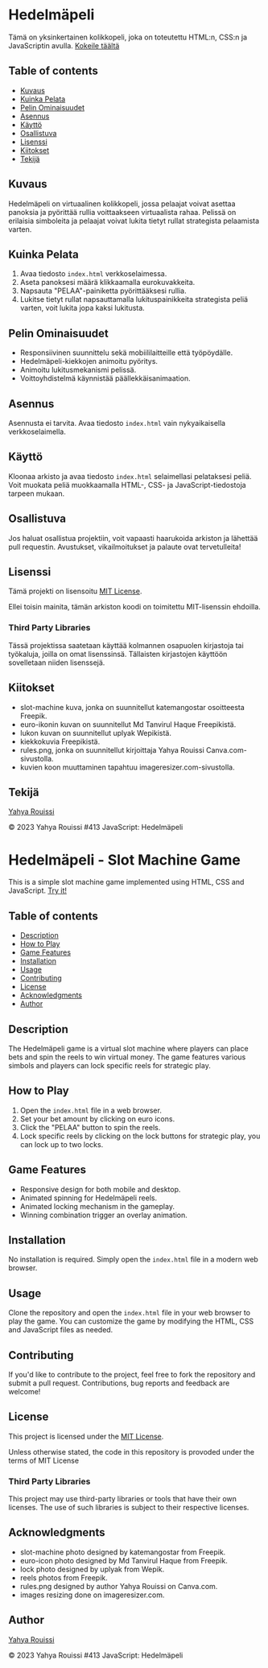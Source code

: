 # Hedelmäpeli

Tämä on yksinkertainen kolikkopeli, joka on toteutettu HTML:n, CSS:n ja JavaScriptin avulla.
[Kokeile täältä](https://yaro101.github.io/413-JavaScript-Hedelmapeli-2/)

## Table of contents

- [Kuvaus](#kuvaus)
- [Kuinka Pelata](#kuinka-pelata)
- [Pelin Ominaisuudet](#pelin-ominaisuudet)
- [Asennus](#asennus)
- [Käyttö](#käyttö)
- [Osallistuva](#osallistuva)
- [Lisenssi](#lisenssi)
- [Kiitokset](#kiitokset)
- [Tekijä](#tekijä)

## Kuvaus

Hedelmäpeli on virtuaalinen kolikkopeli, jossa pelaajat voivat asettaa panoksia ja pyörittää rullia voittaakseen virtuaalista rahaa. Pelissä on erilaisia simboleita ja pelaajat voivat lukita tietyt rullat strategista pelaamista varten.

## Kuinka Pelata

1. Avaa tiedosto `index.html` verkkoselaimessa.
2. Aseta panoksesi määrä klikkaamalla eurokuvakkeita.
3. Napsauta "PELAA"-painiketta pyörittääksesi rullia.
4. Lukitse tietyt rullat napsauttamalla lukituspainikkeita strategista peliä varten, voit lukita jopa kaksi lukitusta.

## Pelin Ominaisuudet

- Responsiivinen suunnittelu sekä mobiililaitteille että työpöydälle.
- Hedelmäpeli-kiekkojen animoitu pyöritys.
- Animoitu lukitusmekanismi pelissä.
- Voittoyhdistelmä käynnistää päällekkäisanimaation.

## Asennus

Asennusta ei tarvita. Avaa tiedosto `index.html` vain nykyaikaisella verkkoselaimella.

## Käyttö

Kloonaa arkisto ja avaa tiedosto `index.html` selaimellasi pelataksesi peliä. Voit muokata peliä muokkaamalla HTML-, CSS- ja JavaScript-tiedostoja tarpeen mukaan.

## Osallistuva

Jos haluat osallistua projektiin, voit vapaasti haarukoida arkiston ja lähettää pull requestin. Avustukset, vikailmoitukset ja palaute ovat tervetulleita!

## Lisenssi

Tämä projekti on lisensoitu [MIT License](LISENSSI).

Ellei toisin mainita, tämän arkiston koodi on toimitettu MIT-lisenssin ehdoilla.

### Third Party Libraries

Tässä projektissa saatetaan käyttää kolmannen osapuolen kirjastoja tai työkaluja, joilla on omat lisenssinsä. Tällaisten kirjastojen käyttöön sovelletaan niiden lisenssejä.

## Kiitokset

- slot-machine kuva, jonka on suunnitellut katemangostar osoitteesta Freepik.
- euro-ikonin kuvan on suunnitellut Md Tanvirul Haque Freepikistä.
- lukon kuvan on suunnitellut uplyak Wepikistä.
- kiekkokuvia Freepikistä.
- rules.png, jonka on suunnitellut kirjoittaja Yahya Rouissi Canva.com-sivustolla.
- kuvien koon muuttaminen tapahtuu imageresizer.com-sivustolla.

## Tekijä

[Yahya Rouissi](https://github.com/Yaro101)

&copy; 2023 Yahya Rouissi #413 JavaScript: Hedelmäpeli

# Hedelmäpeli - Slot Machine Game

This is a simple slot machine game implemented using HTML, CSS and JavaScript.
[Try it!](https://yaro101.github.io/413-JavaScript-Hedelmapeli-2/)

## Table of contents

- [Description](#description)
- [How to Play](#how-to-play)
- [Game Features](#game-features)
- [Installation](#installation)
- [Usage](#usage)
- [Contributing](#contributing)
- [License](#license)
- [Acknowledgments](#acknowledgments)
- [Author](#author)

## Description

The Hedelmäpeli game is a virtual slot machine where players can place bets and spin the reels to win virtual money. The game features various simbols and players can lock specific reels for strategic play.

## How to Play

1. Open the `index.html` file in a web browser.
2. Set your bet amount by clicking on euro icons.
3. Click the "PELAA" button to spin the reels.
4. Lock specific reels by clicking on the lock buttons for strategic play, you can lock up to two locks.

## Game Features

- Responsive design for both mobile and desktop.
- Animated spinning for Hedelmäpeli reels.
- Animated locking mechanism in the gameplay.
- Winning combination trigger an overlay animation.

## Installation

No installation is required. Simply open the `index.html` file in a modern web browser.

## Usage

Clone the repository and open the `index.html` file in your web browser to play the game. You can customize the game by modifying the HTML, CSS and JavaScript files as needed.

## Contributing

If you'd like to contribute to the project, feel free to fork the repository and submit a pull request. Contributions, bug reports and feedback are welcome!

## License

This project is licensed under the [MIT License](LICENSE).

Unless otherwise stated, the code in this repository is provoded under the terms of MIT License

### Third Party Libraries

This project may use third-party libraries or tools that have their own licenses. The use of such libraries is subject to their respective licenses.

## Acknowledgments

- slot-machine photo designed by katemangostar from Freepik.
- euro-icon photo designed by Md Tanvirul Haque from Freepik.
- lock photo designed by uplyak from Wepik.
- reels photos from Freepik.
- rules.png designed by author Yahya Rouissi on Canva.com.
- images resizing done on imageresizer.com.

## Author

[Yahya Rouissi](https://github.com/Yaro101)

&copy; 2023 Yahya Rouissi #413 JavaScript: Hedelmäpeli
